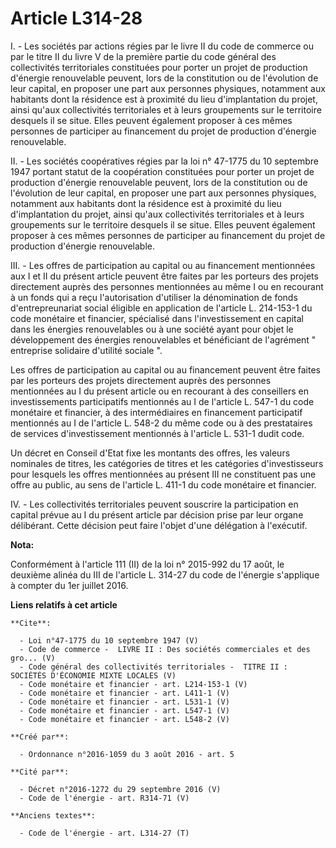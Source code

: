 # Article L314-28

I. - Les sociétés par actions régies par le livre II du code de commerce ou par le titre II du livre V de la première partie
du code général des collectivités territoriales constituées pour porter un projet de production d'énergie renouvelable
peuvent, lors de la constitution ou de l'évolution de leur capital, en proposer une part aux personnes physiques, notamment
aux habitants dont la résidence est à proximité du lieu d'implantation du projet, ainsi qu'aux collectivités territoriales et
à leurs groupements sur le territoire desquels il se situe. Elles peuvent également proposer à ces mêmes personnes de
participer au financement du projet de production d'énergie renouvelable. 

II. - Les sociétés coopératives régies par la loi n° 47-1775 du 10 septembre 1947 portant statut de la coopération
constituées pour porter un projet de production d'énergie renouvelable peuvent, lors de la constitution ou de l'évolution de
leur capital, en proposer une part aux personnes physiques, notamment aux habitants dont la résidence est à proximité du lieu
d'implantation du projet, ainsi qu'aux collectivités territoriales et à leurs groupements sur le territoire desquels il se
situe. Elles peuvent également proposer à ces mêmes personnes de participer au financement du projet de production d'énergie
renouvelable. 

III. - Les offres de participation au capital ou au financement mentionnées aux I et II du présent article peuvent être
faites par les porteurs des projets directement auprès des personnes mentionnées au même I ou en recourant à un fonds qui a
reçu l'autorisation d'utiliser la dénomination de fonds d'entrepreunariat social éligible en application de l'article L.
214-153-1 du code monétaire et financier, spécialisé dans l'investissement en capital dans les énergies renouvelables ou à
une société ayant pour objet le développement des énergies renouvelables et bénéficiant de l'agrément " entreprise solidaire
d'utilité sociale ". 

Les offres de participation au capital ou au financement peuvent être faites par les porteurs des projets directement auprès
des personnes mentionnées au I du présent article ou en recourant à des conseillers en investissements participatifs
mentionnés au I de l'article L. 547-1 du code monétaire et financier, à des intermédiaires en financement participatif
mentionnés au I de l'article L. 548-2 du même code ou à des prestataires de services d'investissement mentionnés à l'article
L. 531-1 dudit code. 

Un décret en Conseil d'Etat fixe les montants des offres, les valeurs nominales de titres, les catégories de titres et les
catégories d'investisseurs pour lesquels les offres mentionnées au présent III ne constituent pas une offre au public, au
sens de l'article L. 411-1 du code monétaire et financier. 

IV. - Les collectivités territoriales peuvent souscrire la participation en capital prévue au I du présent article par
décision prise par leur organe délibérant. Cette décision peut faire l'objet d'une délégation à l'exécutif.

**Nota:**

Conformément à l'article 111 (II) de la loi n° 2015-992 du 17 août, le deuxième alinéa du III de l'article L. 314-27 du code
de l'énergie s'applique à compter du 1er juillet 2016.

**Liens relatifs à cet article**

	**Cite**:

	  - Loi n°47-1775 du 10 septembre 1947 (V)
	  - Code de commerce -  LIVRE II : Des sociétés commerciales et des gro... (V)
	  - Code général des collectivités territoriales -  TITRE II : SOCIÉTÉS D'ÉCONOMIE MIXTE LOCALES (V)
	  - Code monétaire et financier - art. L214-153-1 (V)
	  - Code monétaire et financier - art. L411-1 (V)
	  - Code monétaire et financier - art. L531-1 (V)
	  - Code monétaire et financier - art. L547-1 (V)
	  - Code monétaire et financier - art. L548-2 (V)

	**Créé par**:

	  - Ordonnance n°2016-1059 du 3 août 2016 - art. 5

	**Cité par**:

	  - Décret n°2016-1272 du 29 septembre 2016 (V)
	  - Code de l'énergie - art. R314-71 (V)

	**Anciens textes**:

	  - Code de l'énergie - art. L314-27 (T)
